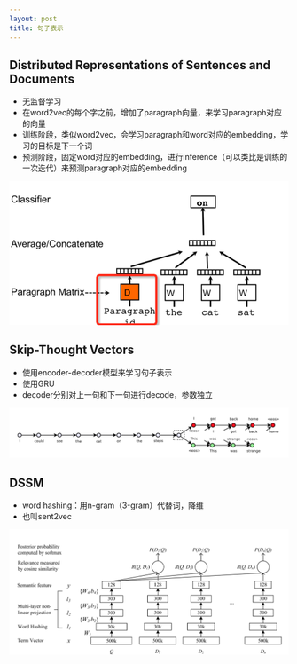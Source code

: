 ```yaml
---
layout: post
title: 句子表示
---
```


## Distributed Representations of Sentences and Documents

* 无监督学习
* 在word2vec的每个字之前，增加了paragraph向量，来学习paragraph对应的向量
* 训练阶段，类似word2vec，会学习paragraph和word对应的embedding，学习的目标是下一个词
* 预测阶段，固定word对应的embedding，进行inference（可以类比是训练的一次迭代）来预测paragraph对应的embedding

![](https://github.com/xiongchao/xiongchao.github.io/raw/master/_pics/2017-05-05-doc-embedding/doc-embedding1.png)

## Skip-Thought Vectors 

* 使用encoder-decoder模型来学习句子表示
* 使用GRU
* decoder分别对上一句和下一句进行decode，参数独立

![](https://github.com/xiongchao/xiongchao.github.io/raw/master/_pics/2017-05-05-doc-embedding/doc-embedding2.png)

## DSSM
* word hashing：用n-gram（3-gram）代替词，降维
* 也叫sent2vec

![](https://github.com/xiongchao/xiongchao.github.io/raw/master/_pics/2017-05-05-doc-embedding/doc-embedding3.png)

